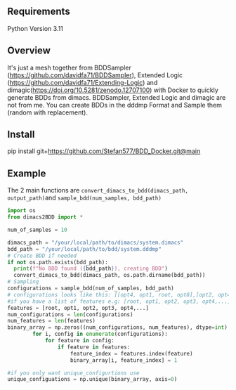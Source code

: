 ## Requirements
Python Version 3.11

## Overview
It's just a mesh together from BDDSampler (https://github.com/davidfa71/BDDSampler), Extended Logic (https://github.com/davidfa71/Extending-Logic) and dimagic(https://doi.org/10.5281/zenodo.12707100) with Docker to quickly generate BDDs from dimacs. 
BDDSampler, Extended Logic and dimagic are not from me. You can create BDDs in the dddmp Format and Sample them (random with replacement).

## Install
pip install git+https://github.com/Stefan577/BDD_Docker.git@main

## Example
The 2 main functions are ``` convert_dimacs_to_bdd(dimacs_path, output_path) ```and ``` sample_bdd(num_samples, bdd_path) ```
```python
import os
from dimacs2BDD import *

num_of_samples = 10

dimacs_path = "/your/local/path/to/dimacs/system.dimacs"
bdd_path = "/your/local/path/to/bdd/system.dddmp"
# Create BDD if needed
if not os.path.exists(bdd_path):
  print(f"No BDD found ({bdd_path}), creating BDD")
  convert_dimacs_to_bdd(dimacs_path, os.path.dirname(bdd_path))
# Sampling
configurations = sample_bdd(num_of_samples, bdd_path)
# configurations looks like this: [[opt4, opt1, root, opt8],[opt2, opt4, root],...]
#if you have a list of features e.g: [root, opt1, opt2, opt3, opt4,...] use following code to get a binary array of configs:
features = [root, opt1, opt2, opt3, opt4,...]
num_configurations = len(configurations)
num_features = len(features)
binary_array = np.zeros((num_configurations, num_features), dtype=int)
        for i, config in enumerate(configurations):
            for feature in config:
                if feature in features:
                    feature_index = features.index(feature)
                    binary_array[i, feature_index] = 1

#if you only want unique_configurtions use
unique_configuations = np.unique(binary_array, axis=0)
```
